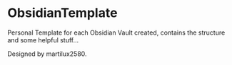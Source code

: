 # ObsidianTemplate
Personal Template for each Obsidian Vault created, contains the structure and some helpful stuff...

Designed by martilux2580.
